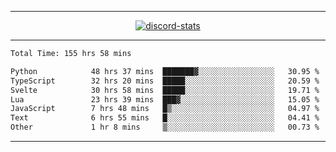 <a href="https://www.github.com/ripavoid" target="_blank" rel="noreferrer">

-------

<div align='center'>
    <a href='https://discordapp.com/users/825178146797518881'>
        <img align='center' alt='discord-stats' src='https://api.discord-status.me/825178146797518881?nitro&boost=4&gradient=%231e0b1a%2C%23000000%2C%23000000%2C%23160316'></img>
    </a>
</div>

-------

<!--START_SECTION:waka-->

```txt
Total Time: 155 hrs 58 mins

Python            48 hrs 37 mins  ███████▓░░░░░░░░░░░░░░░░░   30.95 %
TypeScript        32 hrs 20 mins  █████░░░░░░░░░░░░░░░░░░░░   20.59 %
Svelte            30 hrs 58 mins  █████░░░░░░░░░░░░░░░░░░░░   19.71 %
Lua               23 hrs 39 mins  ███▓░░░░░░░░░░░░░░░░░░░░░   15.05 %
JavaScript        7 hrs 48 mins   █▒░░░░░░░░░░░░░░░░░░░░░░░   04.97 %
Text              6 hrs 55 mins   █░░░░░░░░░░░░░░░░░░░░░░░░   04.41 %
Other             1 hr 8 mins     ▒░░░░░░░░░░░░░░░░░░░░░░░░   00.73 %
```

<!--END_SECTION:waka-->

-------
